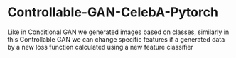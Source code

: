 # Controllable-GAN-CelebA-Pytorch
Like in Conditional GAN we generated images based on classes, similarly in this Controllable GAN we can change specific features if a generated data by a new loss function calculated using a new feature classifier
